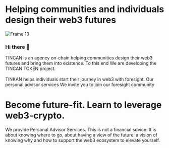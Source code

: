 # Helping communities and individuals design their web3 futures

![Frame 13](https://user-images.githubusercontent.com/80890815/171826955-9f7cb0b4-8f26-40f7-b2b0-a2acc7896f1c.png)

### Hi there 👋
TINCAN is an agency on-chain helping communities design their web3 futures and bring them into existence. To this end We are developing the TINCAN TOKEN project. <br><br>
TINKAN helps individuals start their journey in web3 with foresight. Our personal advisor services We invite you to join our foresight community 
# Become future-fit. Learn to leverage web3-crypto.
We provide Personal Advisor Services. This is not a financial sdvice. It is about knowing where to go, about having a view of the future: a vision of knowing why and how to support the web3 ecosystem to elevate yourself. 
<!--
**PhaethonPsychis/PhaethonPsychis** is a ✨ _special_ ✨ repository because its `README.md` (this file) appears on your GitHub profile.

Here are some ideas to get you started:

- 🔭 I’m currently working on 0XDDRL a Decentralized Design Research Lab
- 🌱 I’m currently learning as much as I can on solidity coding
- 👯 I’m looking to collaborate on 
- 🤔 I’m looking for help with ...
- 💬 Ask me about Urbanism Architecture and Construction on blockchain
- 📫 How to reach me: rndfactory@protonmail.com
- 😄 Pronouns: Hey Phae
- ⚡ Fun fact: We are building a metaverse
-->
